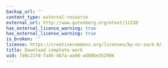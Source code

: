 ```yaml
---
backup_url: ''
content_type: external-resource
external_url: http://www.gutenberg.org/etext/11238
has_external_licence_warning: true
has_external_license_warning: true
is_broken: ''
license: https://creativecommons.org/licenses/by-nc-sa/4.0/
title: Download complete work
uid: 7d9c21fd-fa45-4b7a-aa9d-ad80be352986
---
```

